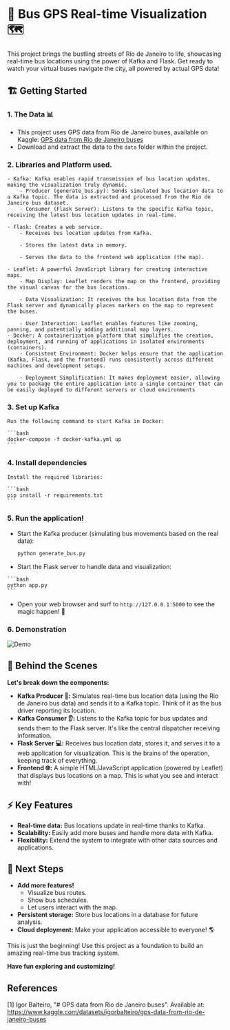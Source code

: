 # 🚌 Bus GPS Real-time Visualization 🗺️

This project brings the bustling streets of Rio de Janeiro to life, showcasing real-time bus locations using the power of Kafka and Flask. Get ready to watch your virtual buses navigate the city, all powered by actual GPS data! 

## 🏗️ Getting Started

### 1.  The Data 📊
   - This project uses GPS data from Rio de Janeiro buses, available on Kaggle: [GPS data from Rio de Janeiro buses](https://www.kaggle.com/datasets/igorbalteiro/gps-data-from-rio-de-janeiro-buses)
   - Download and extract the data to the `data` folder within the project.

### 2. Libraries and Platform used.

    - Kafka: Kafka enables rapid transmission of bus location updates, making the visualization truly dynamic.
        - Producer (generate_bus.py): Sends simulated bus location data to a Kafka topic. The data is extracted and processed from the Rio de Janeiro bus dataset.
        - Consumer (Flask Server): Listens to the specific Kafka topic, receiving the latest bus location updates in real-time.

    - Flask: Creates a web service.
        - Receives bus location updates from Kafka.

        - Stores the latest data in memory.

        - Serves the data to the frontend web application (the map).

    - Leaflet: A powerful JavaScript library for creating interactive maps.
        - Map Display: Leaflet renders the map on the frontend, providing the visual canvas for the bus locations.

        - Data Visualization: It receives the bus location data from the Flask server and dynamically places markers on the map to represent the buses.

        - User Interaction: Leaflet enables features like zooming, panning, and potentially adding additional map layers.
    - Docker: A containerization platform that simplifies the creation, deployment, and running of applications in isolated environments (containers).
        - Consistent Environment: Docker helps ensure that the application (Kafka, Flask, and the frontend) runs consistently across different machines and development setups.

        - Deployment Simplification: It makes deployment easier, allowing you to package the entire application into a single container that can be easily deployed to different servers or cloud environments

### 3. Set up Kafka 
    Run the following command to start Kafka in Docker:

    ```bash
    docker-compose -f docker-kafka.yml up
    ```

### 4. Install dependencies
    Install the required libraries:

    ```bash
    pip install -r requirements.txt
    ```

### 5.  Run the application! 
  - Start the Kafka producer (simulating bus movements based on the real data):
    
    ```bash
    python generate_bus.py
    ```

  -  Start the Flask server to handle data and visualization:

    ```bash
    python app.py
    ```

  -  Open your web browser and surf to `http://127.0.0.1:5000` to see the magic happen! 🎉

### 6. Demonstration

![Demo](demo.gif)

## 🧠 Behind the Scenes

**Let's break down the components:**

- **Kafka Producer 📨:** Simulates real-time bus location data (using the Rio de Janeiro bus data) and sends it to a Kafka topic. Think of it as the bus driver reporting its location.
- **Kafka Consumer 👂:** Listens to the Kafka topic for bus updates and sends them to the Flask server. It's like the central dispatcher receiving information.
- **Flask Server 💻:** Receives bus location data, stores it, and serves it to a web application for visualization. This is the brains of the operation, keeping track of everything.
- **Frontend 🌐:**  A simple HTML/JavaScript application (powered by Leaflet) that displays bus locations on a map. This is what you see and interact with!

## ⚡️ Key Features

- **Real-time data:** Bus locations update in real-time thanks to Kafka.
- **Scalability:** Easily add more buses and handle more data with Kafka.
- **Flexibility:** Extend the system to integrate with other data sources and applications.

## 🚀 Next Steps

- **Add more features!** 
  -  Visualize bus routes.
  -  Show bus schedules.
  -  Let users interact with the map.
- **Persistent storage:** Store bus locations in a database for future analysis.
- **Cloud deployment:** Make your application accessible to everyone! 🌎

This is just the beginning! Use this project as a foundation to build an amazing real-time bus tracking system.

**Have fun exploring and customizing!** 

## References
[1] Igor Balteiro, "# GPS data from Rio de Janeiro buses". Available at: https://www.kaggle.com/datasets/igorbalteiro/gps-data-from-rio-de-janeiro-buses
